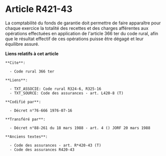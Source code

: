 # Article R421-43

La comptabilité du fonds de garantie doit permettre de faire apparaître pour chaque exercice la totalité des recettes et des
charges afférentes aux opérations effectuées en application de l'article 366 ter du code rural, afin que le résultat effectif
de ces opérations puisse être dégagé et leur équilibre assuré.

**Liens relatifs à cet article**

	**Cite**:

	  - Code rural 366 ter

	**Liens**:

	  - TXT_ASSOCIE: Code rural R324-6, R325-16
	  - TXT_SOURCE: Code des assurances - art. L420-8 (T)

	**Codifié par**:

	  - Décret n°76-666 1976-07-16

	**Transféré par**:

	  - Décret n°88-261 du 18 mars 1988 - art. 4 () JORF 20 mars 1988

	**Anciens textes**:

	  - Code des assurances - art. R*420-43 (T)
	  - Code des assurances R420-43
